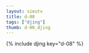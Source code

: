 ```yaml
--- 
layout: sieutv
title: d-08
tags: ["djing"]
thumb: d-08_djing
---
```

{% include djing key="d-08" %} 
